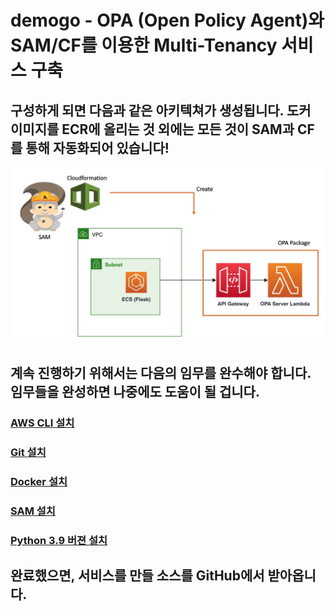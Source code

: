 # demogo - OPA (Open Policy Agent)와 SAM/CF를 이용한 Multi-Tenancy 서비스 구축

##  구성하게 되면 다음과 같은 아키텍쳐가 생성됩니다. 도커 이미지를 ECR에 올리는 것 외에는 모든 것이 SAM과 CF를 통해 자동화되어 있습니다! 
<img src="arch.jpeg">

##  계속 진행하기 위해서는 다음의 임무를 완수해야 합니다. 임무들을 완성하면 나중에도 도움이 될 겁니다. 

### [AWS CLI 설치](https://docs.aws.amazon.com/ko_kr/cli/latest/userguide/getting-started-install.html)
### [Git 설치](https://github.com/git-guides/install-git)
### [Docker 설치](https://docs.docker.com/get-docker/)
### [SAM 설치](https://docs.aws.amazon.com/ko_kr/serverless-application-model/latest/developerguide/serverless-sam-cli-install.html)
### [Python 3.9 버젼 설치](https://www.python.org/downloads/release/python-3915/)

##  완료했으면, 서비스를 만들 소스를 GitHub에서 받아옵니다. 
